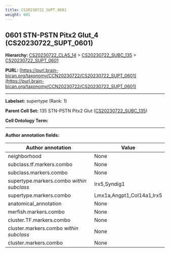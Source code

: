 ```yaml
---
title: CS20230722_SUPT_0601
weight: 601
---
```

## 0601 STN-PSTN Pitx2 Glut_4 (CS20230722_SUPT_0601)
<b>Hierarchy: </b>
[CS20230722_CLAS_14](../CS20230722_CLAS_14) >
[CS20230722_SUBC_135](../CS20230722_SUBC_135) >
[CS20230722_SUPT_0601](../CS20230722_SUPT_0601)

**PURL:** [https://purl.brain-bican.org/taxonomy/CCN20230722/CS20230722_SUPT_0601](https://purl.brain-bican.org/taxonomy/CCN20230722/CS20230722_SUPT_0601)

---


**Labelset:** supertype (Rank: 1)

**Parent Cell Set:** 135 STN-PSTN Pitx2 Glut ([CS20230722_SUBC_135](../CS20230722_SUBC_135))



**Cell Ontology Term:** 

[MARKER GENES.]: #


---

[TRANSFERRED ANNOTATIONS.]: #


[AUTHOR ANNOTATION FIELDS.]: #


**Author annotation fields:**

| Author annotation | Value |
|-------------------|-------|
|neighborhood|None|
|subclass.tf.markers.combo|None|
|subclass.markers.combo|None|
|supertype.markers.combo _within subclass_|Irx5,Syndig1|
|supertype.markers.combo|Lmx1a,Angpt1,Col14a1,Irx5|
|anatomical_annotation|None|
|merfish.markers.combo|None|
|cluster.TF.markers.combo|None|
|cluster.markers.combo _within subclass_|None|
|cluster.markers.combo|None|
